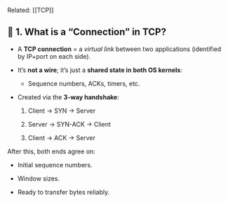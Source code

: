Related: [[TCP]]
## 🔹 1. What is a “Connection” in TCP?

- A **TCP connection** = a _virtual link_ between two applications (identified by IP+port on each side).
    
- It’s **not a wire**; it’s just a **shared state in both OS kernels**:
    
    - Sequence numbers, ACKs, timers, etc.
        
- Created via the **3-way handshake**:
    
    1. Client → SYN → Server
        
    2. Server → SYN-ACK → Client
        
    3. Client → ACK → Server
        

After this, both ends agree on:

- Initial sequence numbers.
    
- Window sizes.
    
- Ready to transfer bytes reliably.